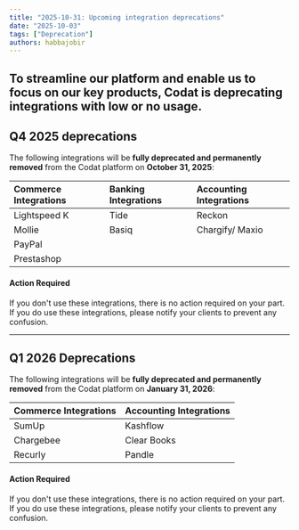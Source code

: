 ```yaml
---
title: "2025-10-31: Upcoming integration deprecations"
date: "2025-10-03"
tags: ["Deprecation"]
authors: habbajobir
---
```


To streamline our platform and enable us to focus on our key products, Codat is deprecating integrations with low or no usage. 
---
## Q4 2025 deprecations

The following integrations will be **fully deprecated and permanently removed** from the Codat platform on **October 31, 2025**:

| Commerce Integrations | Banking Integrations | Accounting Integrations |
| :--- | :--- | :--- |
| Lightspeed K | Tide | Reckon |
| Mollie | Basiq | Chargify/ Maxio |
| PayPal | | |
| Prestashop | | |

#### Action Required

If you don't use these integrations, there is no action required on your part. If you do use these integrations, please notify your clients to prevent any confusion.

---

## Q1 2026 Deprecations

The following integrations will be **fully deprecated and permanently removed** from the Codat platform on **January 31, 2026**:

| Commerce Integrations | Accounting Integrations |
| :--- | :--- |
| SumUp | Kashflow |
| Chargebee | Clear Books |
| Recurly | Pandle |


#### Action Required

If you don't use these integrations, there is no action required on your part. If you do use these integrations, please notify your clients to prevent any confusion.
